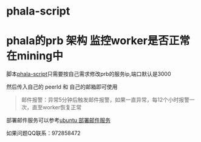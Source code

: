# phala-script

# phala的prb 架构 监控worker是否正常在mining中

脚本[phala-script](https://github.com/972858472/phala-script/blob/main/auto-prb.sh)只需要按自己需求修改prb的服务ip,端口默认是3000

然后传入自己的 peerId 和 自己的邮箱即可使用

> 邮件报警：异常5分钟后触发邮件报警，如果一直异常，每12个小时报警一次，直至worker恢复正常

部署邮件服务可以参考[ubuntu 部署邮件服务](https://blog.csdn.net/qq_38083665/article/details/124614413)

如果问题QQ联系：972858472
